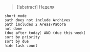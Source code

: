 > [!abstract] Неделя
```tasks
short mode
path does not include Archives
path includes 2 Areas/Работа
not done
(due after today) AND (due this week)
sort by priority
sort by due
hide task count
```
